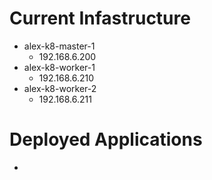 # Current Infastructure

- alex-k8-master-1
  - 192.168.6.200
- alex-k8-worker-1
  - 192.168.6.210
- alex-k8-worker-2
  - 192.168.6.211


# Deployed Applications

- 
